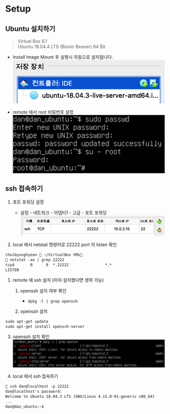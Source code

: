 # Setup

## Ubuntu 설치하기

> Virtual Box 6.1  
> Ubuntu 18.04.4 LTS (Bionic Beaver) 64 Bit

- Install Image Mount 후 실행시 자동으로 설치됩니다.
![Install Image Mount ](./image/2020-03-21-15-04-23.png)

- remote 에서 root 비밀번호 설정  
![root passwd](./image/2020-03-21-16-01-25.png)

## ssh 접속하기

1. 포트 포워딩 설정
   - 설정 - 네트워크 - 어댑터1 - 고급 - 포트 포워딩
   ![port forward](./image/2020-03-21-15-49-52.png)

2. local 에서 netstat 명령어로 22222 port 의 listen 확인

```shell script
choibyunghyeon  ~/VirtualBox VMs
 netstat -an | grep 22222
tcp4       0      0  *.22222                *.*                    LISTEN
```

1. remote 에 ssh 설치 (이미 설치했다면 생략 가능)
   1. openssh 설치 여부 확인
      - `dpkg -l | grep openssh`

   2. openssh 설치

```shell script
sudo apt-get update
sudo apt-get install openssh-server
```

   3. openssh 설치 확인
        ![open ssh check](./image/2020-03-21-16-13-20.png)

   4. local 에서 ssh 접속하기

```shell script
 ssh dan@localhost -p 22222
dan@localhost's password:
Welcome to Ubuntu 18.04.3 LTS (GNU/Linux 4.15.0-91-generic x86_64)
...
dan@dan_ubuntu:~$
```